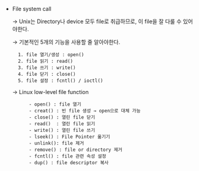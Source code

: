 - File system call

    → Unix는 Directory나 device 모두 file로 취급하므로, 이 file을 잘 다룰 수 있어야한다.

    → 기본적인 5개의 기능을 사용할 줄 알아야한다.

        1. file 열기/생성 : open()
        2. file 읽기 : read()
        3. file 쓰기 : write()
        4. file 닫기 : close()
        5. file 설정 : fcntl() / ioctl()

    → Linux low-level file function
  
            - open() : file 열기
            - creat() : 빈 file 생성 → open으로 대체 가능
            - close() : 열린 file 닫기
            - read()  : 열린 file 읽기
            - write() : 열린 file 쓰기
            - lseek() : File Pointer 옮기기
            - unlink(): file 제거
            - remove() : file or directory 제거
            - fcntl() : file 관련 속성 설정
            - dup() : file descriptor 복사
